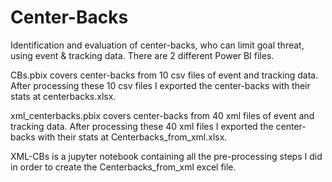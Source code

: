 # Center-Backs
Identification and evaluation of center-backs, who can limit goal threat, using event &amp; tracking data.
There are 2 different Power BI files.

CBs.pbix covers center-backs from 10 csv files of event and tracking data. After processing these 10 csv files I exported the center-backs with their stats at centerbacks.xlsx.

xml_centerbacks.pbix covers center-backs from 40 xml files of event and tracking data. After processing these 40 xml files I exported the center-backs with their stats at Centerbacks_from_xml.xlsx.

XML-CBs is a jupyter notebook containing all the pre-processing steps I did in order to create the Centerbacks_from_xml excel file.
